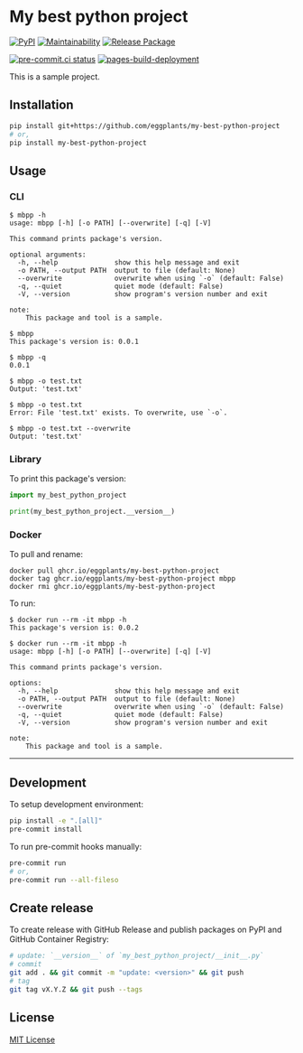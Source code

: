 # My best python project

[![PyPI](
  https://img.shields.io/pypi/v/my-best-python-project?color=blue
  )](
  https://pypi.org/project/my-best-python-project/
) [![Maintainability](
  https://api.codeclimate.com/v1/badges/e6d94059d1dc7f08d2a4/maintainability
  )](
  https://codeclimate.com/github/eggplants/my-best-python-project/maintainability
) [![Release Package](
  https://github.com/eggplants/my-best-python-project/actions/workflows/release.yml/badge.svg
  )](
  https://github.com/eggplants/my-best-python-project/actions/workflows/release.yml
)

[![pre-commit.ci status](
  https://results.pre-commit.ci/badge/github/eggplants/my-best-python-project/master.svg
  )](
  https://results.pre-commit.ci/latest/github/eggplants/my-best-python-project/master
) [![pages-build-deployment](
  https://github.com/eggplants/my-best-python-project/actions/workflows/pages/pages-build-deployment/badge.svg
  )](
  https://github.com/eggplants/my-best-python-project/actions/workflows/pages/pages-build-deployment
)

This is a sample project.

## Installation

```sh
pip install git+https://github.com/eggplants/my-best-python-project
# or,
pip install my-best-python-project
```

## Usage

### CLI

```shellsession
$ mbpp -h
usage: mbpp [-h] [-o PATH] [--overwrite] [-q] [-V]

This command prints package's version.

optional arguments:
  -h, --help              show this help message and exit
  -o PATH, --output PATH  output to file (default: None)
  --overwrite             overwrite when using `-o` (default: False)
  -q, --quiet             quiet mode (default: False)
  -V, --version           show program's version number and exit

note:
    This package and tool is a sample.

$ mbpp
This package's version is: 0.0.1

$ mbpp -q
0.0.1

$ mbpp -o test.txt
Output: 'test.txt'

$ mbpp -o test.txt
Error: File 'test.txt' exists. To overwrite, use `-o`.

$ mbpp -o test.txt --overwrite
Output: 'test.txt'
```

### Library

To print this package's version:

```python
import my_best_python_project

print(my_best_python_project.__version__)
```

### Docker

To pull and rename:

```shellsession
docker pull ghcr.io/eggplants/my-best-python-project
docker tag ghcr.io/eggplants/my-best-python-project mbpp
docker rmi ghcr.io/eggplants/my-best-python-project
```

To run:

```shellsession
$ docker run --rm -it mbpp -h
This package's version is: 0.0.2

$ docker run --rm -it mbpp -h
usage: mbpp [-h] [-o PATH] [--overwrite] [-q] [-V]

This command prints package's version.

options:
  -h, --help              show this help message and exit
  -o PATH, --output PATH  output to file (default: None)
  --overwrite             overwrite when using `-o` (default: False)
  -q, --quiet             quiet mode (default: False)
  -V, --version           show program's version number and exit

note:
    This package and tool is a sample.
```

---

## Development

To setup development environment:

```sh
pip install -e ".[all]"
pre-commit install
```

To run pre-commit hooks manually:

```sh
pre-commit run
# or,
pre-commit run --all-fileso
```

## Create release

To create release with GitHub Release and publish packages on PyPI and GitHub Container Registry:

```sh
# update: `__version__` of `my_best_python_project/__init__.py`
# commit
git add . && git commit -m "update: <version>" && git push
# tag
git tag vX.Y.Z && git push --tags
```

## License

[MIT License](https://github.com/eggplants/my-best-python-project/blob/master/LICENSE)
